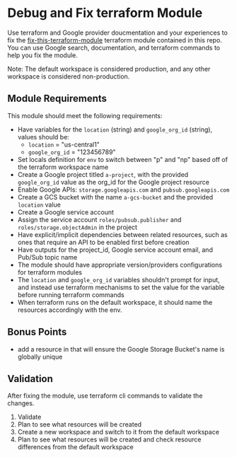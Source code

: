 # Debug and Fix terraform Module

Use terraform and Google provider doucmentation and your experiences to fix the [fix-this-terraform-module](./fix-this-terraform-module/) terraform module contained in this repo. You can use Google search, documentation, and terraform commands to help you fix the module.

Note: The default workspace is considered production, and any other workspace is considered non-production.

## Module Requirements

This module should meet the following requirements:

- Have variables for the `location` (string) and `google_org_id` (string), values should be:
  - `location` = "us-central1"
  - `google_org_id` = "123456789"
- Set locals definition for `env` to switch between "p" and "np" based off of the terraform workspace name
- Create a Google project titled `a-project`, with the provided `google_org_id` value as the org_id for the Google project resource
- Enable Google APIs: `storage.googleapis.com` and `pubsub.googleapis.com`
- Create a GCS bucket with the name `a-gcs-bucket` and the provided `location` value
- Create a Google service account
- Assign the service account `roles/pubsub.publisher` and `roles/storage.objectAdmin` in the project
- Have explicit/implicit dependencies between related resources, such as ones that require an API to be enabled first before creation
- Have outputs for the project_id, Google service account email, and Pub/Sub topic name
- The module should have appropriate version/providers configurations for terraform modules
- The `location` and  `google_org_id` variables shouldn't prompt for input, and instead use terraform mechanisms to set the value for the variable before running terraform commands
- When terraform runs on the default workspace, it should name the resources accordingly with the env. 

## Bonus Points

 - add a resource in that will ensure the Google Storage Bucket's name is globally unique

## Validation

After fixing the module, use terraform cli commands to validate the changes.

1. Validate
2. Plan to see what resources will be created
3. Create a new workspace and switch to it from the default workspace
4. Plan to see what resources will be created and check resource differences from the default workspace
